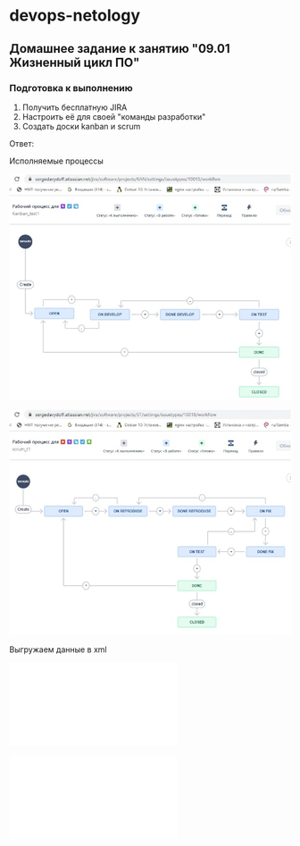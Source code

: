 # devops-netology

## Домашнее задание к занятию "09.01 Жизненный цикл ПО"

### Подготовка к выполнению
1. Получить бесплатную JIRA
2. Настроить её для своей "команды разработки"
3. Создать доски kanban и scrum

Ответ:

Исполняемые процессы 

![](./kanban_t_1.jpg)

![](./scram_t_2.jpg)


Выгружаем данные в xml

![SearchRequest_serge_kan.xml](./SearchRequest_serge_kan.xml)

![SearchRequest_serge_scrum.xml](./SearchRequest_serge_scrum.xml)

